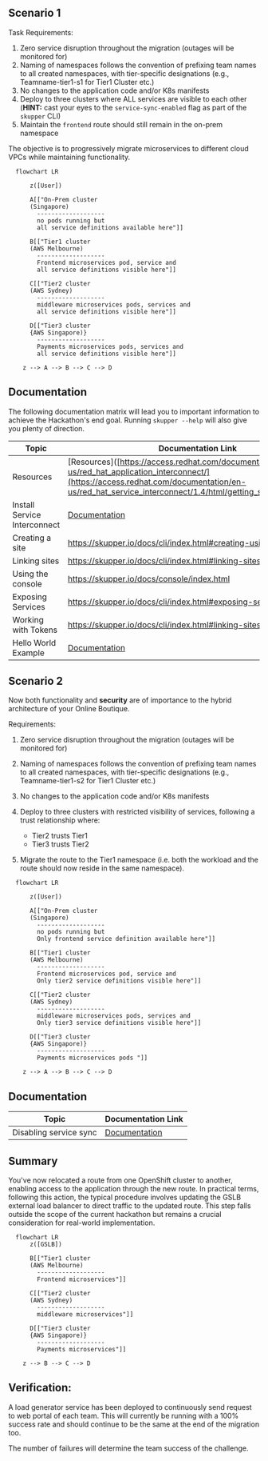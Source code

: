 
## Scenario 1 

Task Requirements:

1. Zero service disruption throughout the migration (outages will be monitored for)
2. Naming of namespaces follows the convention of prefixing team names to all created namespaces, with tier-specific designations (e.g., Teamname-tier1-s1 for Tier1 Cluster etc.)
3. No changes to the application code and/or K8s manifests
4. Deploy to three clusters where ALL services are visible to each other (**HINT:** cast your eyes to the `service-sync-enabled` flag as part of the `skupper` CLI)
5. Maintain the `frontend` route should still remain in the on-prem namespace

The objective is to progressively migrate microservices to different cloud VPCs while maintaining functionality. 


```mermaid  %%{init: {"flowchart": {"htmlLabels": false}} }%%
  flowchart LR

      z([User])

      A[["On-Prem cluster  
      (Singapore)
        ------------------- 
        no pods running but
        all service definitions available here"]]

      B[["Tier1 cluster 
      (AWS Melbourne)
        -------------------
        Frontend microservices pod, service and
        all service definitions visible here"]]

      C[["Tier2 cluster  
      (AWS Sydney)
        -------------------
        middleware microservices pods, services and
        all service definitions visible here"]]

      D[["Tier3 cluster  
      {AWS Singapore)}
        -------------------
        Payments microservices pods, services and
        all service definitions visible here"]]

    z --> A --> B --> C --> D    
  ```

## Documentation

The following documentation matrix will lead you to important information to achieve the Hackathon's end goal. Running `skupper --help` will also give you plenty of direction. 

| Topic                               | Documentation Link                                    |
|-------------------------------------|-------------------------------------------------------| 
| Resources                           | [Resources]([https://access.redhat.com/documentation/en-us/red_hat_application_interconnect/](https://access.redhat.com/documentation/en-us/red_hat_service_interconnect/1.4/html/getting_started/resources)
| Install Service Interconnect        | [Documentation](https://skupper.io/install/index.html) |
| Creating a site      | https://skupper.io/docs/cli/index.html#creating-using-cli |
| Linking sites | https://skupper.io/docs/cli/index.html#linking-sites  |
| Using the console | https://skupper.io/docs/console/index.html |
| Exposing Services | https://skupper.io/docs/cli/index.html#exposing-services-ns |
| Working with Tokens                 | https://skupper.io/docs/cli/index.html#linking-sites |
| Hello World Example               | [Documentation](https://skupper.io/start/index.html)  |



## Scenario 2

Now both functionality and **security** are of importance to the hybrid architecture of your Online Boutique. 

Requirements:

1. Zero service disruption throughout the migration (outages will be monitored for)
2. Naming of namespaces follows the convention of prefixing team names to all created namespaces, with tier-specific designations (e.g., Teamname-tier1-s2 for Tier1 Cluster etc.)
3. No changes to the application code and/or K8s manifests
4. Deploy to three clusters with restricted visibility of services, following a trust relationship where:

   - Tier2 trusts Tier1
   - Tier3 trusts Tier2
  
5. Migrate the route to the Tier1 namespace (i.e. both the workload and the route should now reside in the same namespace).


```mermaid  %%{init: {"flowchart": {"htmlLabels": false}} }%%
  flowchart LR

      z([User])

      A[["On-Prem cluster  
      (Singapore)
        ------------------- 
        no pods running but
        Only frontend service definition available here"]]

      B[["Tier1 cluster 
      (AWS Melbourne)
        -------------------
        Frontend microservices pod, service and
        Only tier2 service definitions visible here"]]

      C[["Tier2 cluster  
      (AWS Sydney)
        -------------------
        middleware microservices pods, services and
        Only tier3 service definitions visible here"]]

      D[["Tier3 cluster  
      {AWS Singapore)}
        -------------------
        Payments microservices pods "]]

    z --> A --> B --> C --> D    
  ```
## Documentation

| Topic                               | Documentation Link                                    |
|-------------------------------------|-------------------------------------------------------|
| Disabling service sync              | [Documentation](https://github.com/rmallam/RHSI-helm/blob/main/disable-service-sync.md)  |


## Summary 

You've now relocated a route from one OpenShift cluster to another, enabling access to the application through the new route. In practical terms, following this action, the typical procedure involves updating the GSLB external load balancer to direct traffic to the updated route. This step falls outside the scope of the current hackathon but remains a crucial consideration for real-world implementation.


```mermaid  %%{init: {"flowchart": {"htmlLabels": false}} }%%
  flowchart LR
      z([GSLB])

      B[["Tier1 cluster 
      (AWS Melbourne)
        -------------------
        Frontend microservices"]]

      C[["Tier2 cluster  
      (AWS Sydney)
        -------------------
        middleware microservices"]]

      D[["Tier3 cluster  
      {AWS Singapore)}
        -------------------
        Payments microservices"]]

    z --> B --> C --> D    
  ```

## Verification:

A load generator service has been deployed to continuously send request to web portal of each team. This will currently be running with a 100% success rate and should continue to be the same at the end of the migration too.

The number of failures will determine the team success of the challenge.
